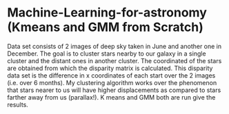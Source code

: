 # Machine-Learning-for-astronomy (Kmeans and GMM from Scratch)

Data set consists of 2 images of deep sky taken in June and another one in December. The goal is to cluster stars nearby to our galaxy in a single cluster and the distant ones in another cluster. The coordinated of the stars are obtained from which the disparity matrix is calculated. This disparity data set is the difference in x coordinates of each start over the 2 images (i.e. over 6 months). My clustering algorithm works over the phenomenon that stars nearer to us will have higher displacements as compared to stars farther away from us (parallax!).
K means and GMM both are run give the results.
